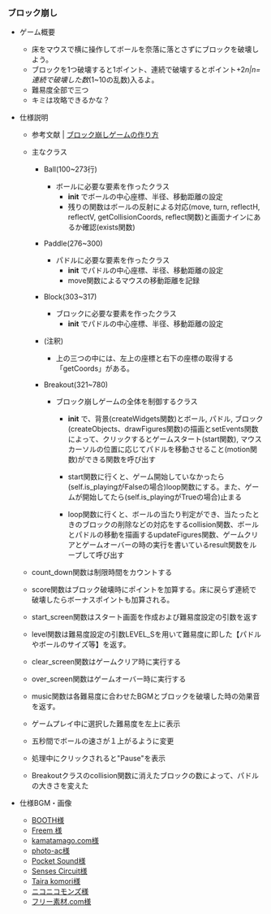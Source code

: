 ### ブロック崩し
- ゲーム概要
    - 床をマウスで横に操作してボールを奈落に落とさずにブロックを破壊しよう。
    - ブロックを1つ破壊すると1ポイント、連続で破壊するとポイント+2*n|n=連続で破壊した数*(1~10の乱数)入るよ。
    - 難易度全部で三つ
    - キミは攻略できるかな？

- 仕様説明
    - 参考文献 |
        [ブロック崩しゲームの作り方](https://daeudaeu.com/tkinter-breakout/)
    
    - 主なクラス
        - Ball(100~273行)
            - ボールに必要な要素を作ったクラス
                - __init__ でボールの中心座標、半径、移動距離の設定
                - 残りの関数はボールの反射による対応(move, turn, reflectH, reflectV, getCollisionCoords, reflect関数)と画面ナインにあるか確認(exists関数)

        - Paddle(276~300)
            - パドルに必要な要素を作ったクラス
                - __init__ でパドルの中心座標、半径、移動距離の設定
                - move関数によるマウスの移動距離を記録

        - Block(303~317)
            - ブロックに必要な要素を作ったクラス
                - __init__ でパドルの中心座標、半径、移動距離の設定

        - (注釈)
            - 上の三つの中には、左上の座標と右下の座標の取得する「getCoords」がある。 

        - Breakout(321~780)
            - ブロック崩しゲームの全体を制御するクラス
                - __init__ で、背景(createWidgets関数)とボール, パドル, ブロック(createObjects、drawFigures関数)の描画とsetEvents関数によって、クリックするとゲームスタート(start関数), マウスカーソルの位置に応じてパドルを移動させること(motion関数)ができる関数を呼び出す

                - start関数に行くと、ゲーム開始していなかったら(self.is_playingがFalseの場合)loop関数にする。また、ゲームが開始してたら(self.is_playingがTrueの場合)止まる
                
                - loop関数に行くと、ボールの当たり判定ができ、当たったときのブロックの削除などの対応をするcollision関数、ボールとパドルの移動を描画するupdateFigures関数、ゲームクリアとゲームオーバーの時の実行を書いているresult関数をループして呼び出す
    - count_down関数は制限時間をカウントする
    - score関数はブロック破壊時にポイントを加算する。床に戻らず連続で破壊したらボーナスポイントも加算される。
    - start_screen関数はスタート画面を作成および難易度設定の引数を返す
    - level関数は難易度設定の引数LEVEL_Sを用いて難易度に即した【パドルやボールのサイズ等】を返す。
    - clear_screen関数はゲームクリア時に実行する
    - over_screen関数はゲームオーバー時に実行する
    - music関数は各難易度に合わせたBGMとブロックを破壊した時の効果音を返す。
    - ゲームプレイ中に選択した難易度を左上に表示
    - 五秒間でボールの速さが１上がるように変更
    - 処理中にクリックされると"Pause"を表示
    - Breakoutクラスのcollision関数に消えたブロックの数によって、パドルの大きさを変えた

- 仕様BGM・画像
    - [BOOTH様](https://booth.pm/ja/items/10834)
    - [Freem 様](https://www.freem.ne.jp/)
    - [kamatamago.com様](https://kamatamago.com/sozai/bgm/B00096/)
    - [photo-ac様](https://www.photo-ac.com/main/detail/23505346)
    - [Pocket Sound様](https://pocket-se.info/archives/tag/%E3%82%B2%E3%83%BC%E3%83%A0%E3%82%AA%E3%83%BC%E3%83%90%E3%83%BC/)
    - [Senses Circuit様](https://www.senses-circuit.com/)
    - [Taira komori様](https://taira-komori.jpn.org/game01.html)
    - [ニコニコモンズ様](https://commons.nicovideo.jp/)
    - [フリー素材.com様](https://free-materials.com/%e7%a0%82%e4%b8%98%e3%83%bb%e7%a0%82%e6%bc%a013/)

